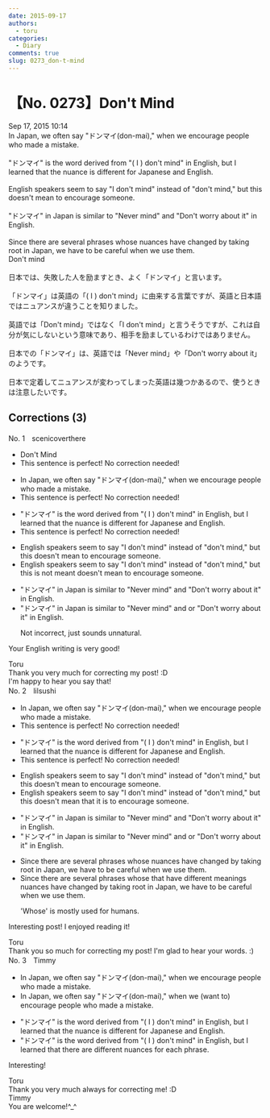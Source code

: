 ```yaml
---
date: 2015-09-17
authors:
  - toru
categories:
  - Diary
comments: true
slug: 0273_don-t-mind
---
```


# 【No. 0273】Don't Mind
<div class="date">Sep 17, 2015 10:14</div>
<div id="post"><div id="body_show_ori">
In Japan, we often say "ドンマイ(don-mai)," when we encourage people who made a mistake.<br/><br/>"ドンマイ" is the word derived from "( I ) don't mind" in English, but I learned that the nuance is different for Japanese and English.<br/><br/>English speakers seem to say "I don't mind" instead of "don't mind," but this doesn't mean to encourage someone.<br/><br/>"ドンマイ" in Japan is similar to "Never mind" and "Don't worry about it" in English.<br/><br/>Since there are several phrases whose nuances have changed by taking root in Japan, we have to be careful when we use them.
</div></div>

<!-- more -->

<div id="post_ja"><div id="body_show_mo">
Don't mind<br/><br/>日本では、失敗した人を励ますとき、よく「ドンマイ」と言います。<br/><br/>「ドンマイ」は英語の「( I ) don't mind」に由来する言葉ですが、英語と日本語ではニュアンスが違うことを知りました。<br/><br/>英語では「Don't mind」ではなく「I don't mind」と言うそうですが、これは自分が気にしないという意味であり、相手を励ましているわけではありません。<br/><br/>日本での「ドンマイ」は、英語では「Never mind」や「Don't worry about it」のようです。<br/><br/>日本で定着してニュアンスが変わってしまった英語は幾つかあるので、使うときは注意したいです。
</div></div>

## Corrections (3)
<div id="block"><div class="first_name"> No. 1　<span class="just_name">scenicoverthere</span></div><div id="block2">
<ul class="correction_field">
<li class="incorrect">Don't Mind</li>
<li class="corrected perfect">This sentence is perfect! No correction needed!</li>
</ul>
<ul class="correction_field">
<li class="incorrect">In Japan, we often say "ドンマイ(don-mai)," when we encourage people who made a mistake.</li>
<li class="corrected perfect">This sentence is perfect! No correction needed!</li>
</ul>
<ul class="correction_field">
<li class="incorrect">"ドンマイ" is the word derived from "( I ) don't mind" in English, but I learned that the nuance is different for Japanese and English.</li>
<li class="corrected perfect">This sentence is perfect! No correction needed!</li>
</ul>
<ul class="correction_field">
<li class="incorrect">English speakers seem to say "I don't mind" instead of "don't mind," but this doesn't mean to encourage someone.</li>
<li class="corrected correct">
English speakers seem to say "I don't mind" instead of "don't mind," but this <span class="f_red">is not meant<span class="sline"> doesn't mean</span></span> to encourage someone.
</li>
</ul>
<ul class="correction_field">
<li class="incorrect">"ドンマイ" in Japan is similar to "Never mind" and "Don't worry about it" in English.</li>
<li class="corrected correct">
"ドンマイ" in Japan is similar to "Never mind" <span class="f_red"><span class="sline">and </span>or </span>"Don't worry about it" in English.
<p class="correction_comment">Not incorrect, just sounds unnatural.</p>
</li>
</ul>
<p class="comment_small">
 Your English writing is very good!
</p>

</div><div class="name"><span class="just_name">Toru</span><br>
Thank you very much for correcting my post! :D<br/>I'm happy to hear you say that!
</div>
</div>
<div id="block"><div class="first_name"> No. 2　<span class="just_name">lilsushi</span></div><div id="block2">
<ul class="correction_field">
<li class="incorrect">In Japan, we often say "ドンマイ(don-mai)," when we encourage people who made a mistake.</li>
<li class="corrected perfect">This sentence is perfect! No correction needed!</li>
</ul>
<ul class="correction_field">
<li class="incorrect">"ドンマイ" is the word derived from "( I ) don't mind" in English, but I learned that the nuance is different for Japanese and English.</li>
<li class="corrected perfect">This sentence is perfect! No correction needed!</li>
</ul>
<ul class="correction_field">
<li class="incorrect">English speakers seem to say "I don't mind" instead of "don't mind," but this doesn't mean to encourage someone.</li>
<li class="corrected correct">
English speakers seem to say "I don't mind" instead of "don't mind," but this doesn't mean <span class="f_red">that it is</span> to encourage someone.
</li>
</ul>
<ul class="correction_field">
<li class="incorrect">"ドンマイ" in Japan is similar to "Never mind" and "Don't worry about it" in English.</li>
<li class="corrected correct">
"ドンマイ" in Japan is similar to "Never mind" <span class="sline">and</span> <span class="f_red">or</span> "Don't worry about it" in English.
</li>
</ul>
<ul class="correction_field">
<li class="incorrect">Since there are several phrases whose nuances have changed by taking root in Japan, we have to be careful when we use them.</li>
<li class="corrected correct">
Since there are several phrases <span class="sline">whose</span> <span class="f_red">that have different meanings</span> <span class="sline">nuances have changed by taking root</span> in Japan, we have to be careful when we use them.
<p class="correction_comment">'Whose' is mostly used for humans.</p>
</li>
</ul>
<p class="comment_small">
 Interesting post! I enjoyed reading it!
</p>

</div><div class="name"><span class="just_name">Toru</span><br>
Thank you so much for correcting my post! I'm glad to hear your words. :)
</div>
</div>
<div id="block"><div class="first_name"> No. 3　<span class="just_name">Timmy</span></div><div id="block2">
<ul class="correction_field">
<li class="incorrect">In Japan, we often say "ドンマイ(don-mai)," when we encourage people who made a mistake.</li>
<li class="corrected correct">
In Japan, we often say "ドンマイ(don-mai)," when we (<span class="f_blue">want to</span>) encourage people who made a mistake.
</li>
</ul>
<ul class="correction_field">
<li class="incorrect">"ドンマイ" is the word derived from "( I ) don't mind" in English, but I learned that the nuance is different for Japanese and English.</li>
<li class="corrected correct">
"ドンマイ" is the word derived from "( I ) don't mind" in English, but I learned that the<span class="f_blue">re</span> <span class="f_blue">are</span> different nuance<span class="f_blue">s</span> for <span class="f_blue">each phrase</span>.
</li>
</ul>
<p class="comment_small">
 Interesting!
</p>

</div><div class="name"><span class="just_name">Toru</span><br>
Thank you very much always for correcting me! :D
</div>
<div class="name"><span class="just_name">Timmy</span><br>
You are welcome!^_^
</div>
</div>
